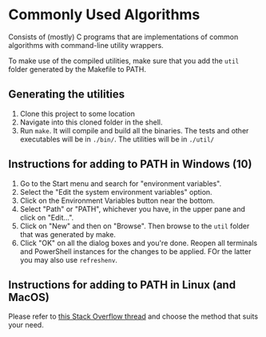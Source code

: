# Commonly Used Algorithms
Consists of (mostly) C programs that are implementations of common algorithms with command-line utility wrappers.

To make use of the compiled utilities, make sure that you add the `util` folder generated by the Makefile to PATH.

## Generating the utilities
1. Clone this project to some location
2. Navigate into this cloned folder in the shell.
3. Run `make`. It will compile and build all the binaries. The tests and other executables will be in `./bin/`. The utilities will be in `./util/`

## Instructions for adding to PATH in Windows (10)

1. Go to the Start menu and search for "environment variables".
2. Select the "Edit the system environment variables" option.
3. Click on the Environment Variables button near the bottom.
4. Select "Path" or "PATH", whichever you have, in the upper pane and click on "Edit...".
5. Click on "New" and then on "Browse". Then browse to the `util` folder that was  generated by make.
6. Click "OK" on all the dialog boxes and you're done. Reopen all terminals and PowerShell instances for the changes to be applied. FOr the latter you may also use `refreshenv`.

## Instructions for adding to PATH in Linux (and MacOS)

Please refer to [this Stack Overflow thread](https://stackoverflow.com/questions/14637979/how-to-permanently-set-path-on-linux-unix) and choose the method that suits your need.

